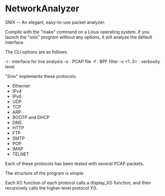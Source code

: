 # NetworkAnalyzer
SNIX -- An elegant, easy-to-use packet analyzer.

Compile with the "make" command on a Linux operating system.
If you launch the "snix" program without any options, it will analyze the default interface.

The CLI options are as follows:

-i <interface>: interface for live analysis
-o <file> : PCAP file
-f <filter> : BPF filter
-v <1..3> : verbosity level

"Snix" implements these protocols:

- Ethernet
- IPv4
- IPv6
- UDP
- TCP
- ARP
- BOOTP and DHCP
- DNS
- HTTP
- FTP
- SMTP
- POP
- IMAP
- TELNET

Each of these protocols has been tested with several PCAP packets.

The structure of the program is simple:

Each X() function of each protocol calls a display_X() function,
and then recursively calls the higher-level protocol Y().
